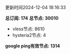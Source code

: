 更新时间2024-12-04 18:16:33

**总订阅: 174**
**总节点: 30010**
- vless节点: 8610
- hysteria2节点: 4

**google ping有效节点: 1314**
